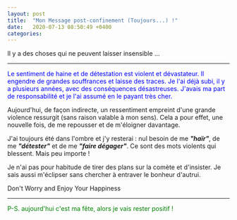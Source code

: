 ```yaml
---
layout: post
title:  "Mon Message post-confinement (Toujours...) !"
date:   2020-07-13 08:50:49 +0400
categories: 
---
```

<!---

--->

Il y a des choses qui ne peuvent laisser insensible ...

------

<span style="color: blue">Le sentiment de haine et de détestation est violent et dévastateur. Il engendre de grandes souffrances et laisse des traces. Je l'ai déjà subi, il y a plusieurs années, avec des conséquences désastreuses. J'avais ma part de responsabilité et je l'ai assumé en le payant très cher.


Aujourd'hui, de façon indirecte, un ressentiment empreint d'une grande violence ressurgit (sans raison valable à mon sens). Cela a pour effet, une nouvelle fois, de me repousser et de m'éloigner davantage.


J'ai toujours été dans l'ombre et j'y resterai : nul besoin de me ***"haïr"***, de me ***"détester"*** et de me ***"faire dégager"***. Ce sont des mots violents qui blessent. Mais peu importe ! 


Je n'ai pas pour habitude de tirer des plans sur la comète et d'insister. Je sais aussi m'éclipser sans chercher à entraver le bonheur d'autrui.


Don't Worry and Enjoy Your Happiness</span>


------

<span style="color: green">P-S.  aujourd'hui c'est ma fête, alors je vais rester positif !</span>
